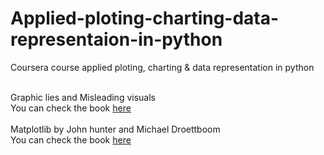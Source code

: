 # Applied-ploting-charting-data-representaion-in-python
Coursera course applied ploting, charting &amp; data representation in python
<div>
  <br>Graphic lies and Misleading visuals</br>
  You can check the book <a href="https://d3c33hcgiwev3.cloudfront.net/7yQEXL8gR8ykBFy_ILfMbg_8b3084c2d72342b9bb885f988fca5a27_BookChapterLIES.pdf?Expires=1607817600&Signature=TwqymGXa1jRm5~VrSjT1MhImPMD7fPksBMP4IEaGMySCbBtEw6b6x4wWwDgWzmALkZWlmXzIt1E5u7F-TEoKbINMF1LXP-zEZcecI1lVjpZRJcwdQuHog5A3Bkoyg7Tlpnkhh9-a8O1twvrHS-AF5FUVn2bd9Y-wqPFv9msyX4g_&Key-Pair-Id=APKAJLTNE6QMUY6HBC5A">here </a>
</div>

<div>
  <br>Matplotlib by John hunter and Michael Droettboom</br>
  You can check the book <a href="http://www.aosabook.org/en/matplotlib.html">here
</div>
